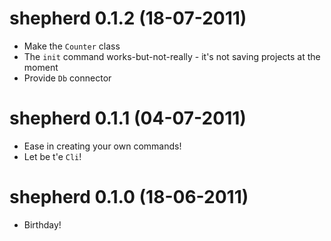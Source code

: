 # shepherd 0.1.2 (18-07-2011)

+ Make the `Counter` class
+ The `init` command works-but-not-really - it's not saving projects at the moment
+ Provide `Db` connector

# shepherd 0.1.1 (04-07-2011)

+ Ease in creating your own commands!
+ Let be t'e `Cli`!

# shepherd 0.1.0 (18-06-2011)

+ Birthday!
